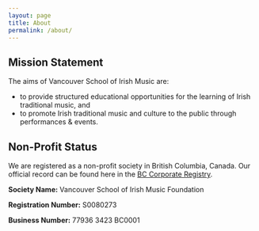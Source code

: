 ```yaml
---
layout: page
title: About
permalink: /about/
---
```


## Mission Statement 
The aims of Vancouver School of Irish Music are:

 * to provide structured educational opportunities for the learning of Irish traditional music, and
 * to promote Irish traditional music and culture to the public through performances & events.

## Non-Profit Status
We are registered as a non-profit society in British Columbia, Canada. Our official record can be found here in the [BC Corporate Registry](https://www.orgbook.gov.bc.ca/entity/S0080273).

**Society Name:** Vancouver School of Irish Music Foundation 

**Registration Number:** S0080273 

**Business Number:** 77936 3423 BC0001
